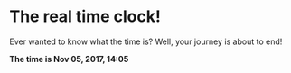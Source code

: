 # The real time clock!

Ever wanted to know what the time is? Well, your journey is about to end!

**The time is Nov 05, 2017, 14:05**